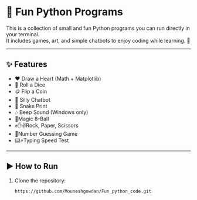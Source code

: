 # 🎉 Fun Python Programs

This is a collection of small and fun Python programs you can run directly in your terminal.  
It includes games, art, and simple chatbots to enjoy coding while learning. 🚀

---

## ✨ Features
- ❤️ Draw a Heart (Math + Matplotlib)
- 🎲 Roll a Dice
- 🪙 Flip a Coin
- 🤖 Silly Chatbot
- 🐍 Snake Print
- 🎶 Beep Sound (Windows only)
-  🎱Magic 8-Ball
-  ✊✋✌️Rock, Paper, Scissors 
-  🎲Number Guessing Game
-  ⌨️⚡Typing Speed Test 

---

## ▶️ How to Run
1. Clone the repository:
   ```bash
   https://github.com/Mouneshgowdan/Fun_python_code.git
